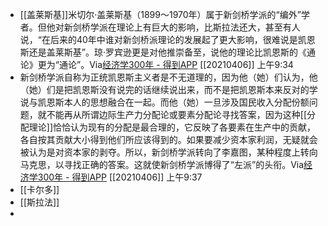 - [[盖莱斯基]]米切尔·盖莱斯基（1899～1970年）属于新剑桥学派的“编外”学者。但他对新剑桥学派在理论上有巨大的影响，比斯拉法还大，甚至有人说，“在后来的40年中谁对新剑桥派理论的发展起了更大影响，很难说是凯恩斯还是盖莱斯基”。琼·罗宾逊更是对他推崇备至，说他的理论比凯恩斯的《通论》更为“通论”。Via[经济学300年 - 得到APP](https://www.dedao.cn/reader?id=PZykJDGjQ7AOLNa642rbP8dkEgemKDwdRAWXoVRjpBxl95MJzqvYGynZ18MEl5Bo) [[20210406]] 上午9:34
- 新剑桥学派自称为正统凯恩斯主义者是不无道理的，因为他（她）们认为，他（她）们是把凯恩斯没有说完的话继续说出来，而不是把凯恩斯本来反对的学说与凯恩斯本人的思想融合在一起。而他（她）一旦涉及国民收入分配份额问题，就不能再从所谓边际生产力分配论或要素分配论寻找答案，因为这种[[分配理论]]恰恰认为现有的分配是最合理的，它反映了各要素在生产中的贡献，各自按其贡献大小得到他们所应该得到的。如果要减少资本家利润，无疑就会被认为是对资本家的剥夺。所以，新剑桥学派转向了李嘉图，某种程度上转向马克思，以寻找正确的答案。这就使新剑桥学派博得了“左派”的头衔。Via[经济学300年 - 得到APP](https://www.dedao.cn/reader?id=PZykJDGjQ7AOLNa642rbP8dkEgemKDwdRAWXoVRjpBxl95MJzqvYGynZ18MEl5Bo) [[20210406]] 上午9:37
- [[卡尔多]]
- [[斯拉法]]
- 
